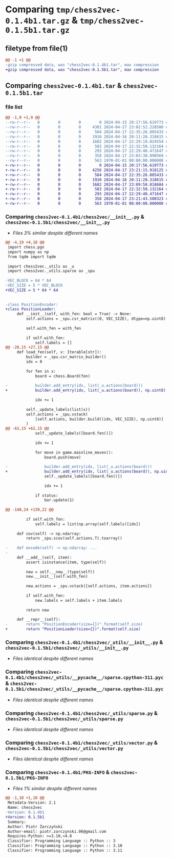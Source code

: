 # Comparing `tmp/chess2vec-0.1.4b1.tar.gz` & `tmp/chess2vec-0.1.5b1.tar.gz`

## filetype from file(1)

```diff
@@ -1 +1 @@
-gzip compressed data, was "chess2vec-0.1.4b1.tar", max compression
+gzip compressed data, was "chess2vec-0.1.5b1.tar", max compression
```

## Comparing `chess2vec-0.1.4b1.tar` & `chess2vec-0.1.5b1.tar`

### file list

```diff
@@ -1,9 +1,9 @@
--rw-r--r--   0        0        0        0 2024-04-15 20:17:56.619773 chess2vec-0.1.4b1/README.md
--rw-r--r--   0        0        0     4301 2024-04-17 23:02:52.220580 chess2vec-0.1.4b1/chess2vec/__init__.py
--rw-r--r--   0        0        0      584 2024-04-17 22:35:26.885433 chess2vec-0.1.4b1/chess2vec/_utils/__init__.py
--rw-r--r--   0        0        0     1910 2024-04-16 20:11:28.318615 chess2vec-0.1.4b1/chess2vec/_utils/__pycache__/sparse.cpython-311.pyc
--rw-r--r--   0        0        0     1682 2024-04-17 22:29:19.024554 chess2vec-0.1.4b1/chess2vec/_utils/sparse.py
--rw-r--r--   0        0        0      583 2024-04-17 22:32:50.132164 chess2vec-0.1.4b1/chess2vec/_utils/vector.py
--rw-r--r--   0        0        0      293 2024-04-17 22:29:40.471647 chess2vec-0.1.4b1/chess2vec/pgn.py
--rw-r--r--   0        0        0      358 2024-04-17 23:03:30.090569 chess2vec-0.1.4b1/pyproject.toml
--rw-r--r--   0        0        0      563 1970-01-01 00:00:00.000000 chess2vec-0.1.4b1/PKG-INFO
+-rw-r--r--   0        0        0        0 2024-04-15 20:17:56.619773 chess2vec-0.1.5b1/README.md
+-rw-r--r--   0        0        0     4256 2024-04-17 23:21:15.918125 chess2vec-0.1.5b1/chess2vec/__init__.py
+-rw-r--r--   0        0        0      584 2024-04-17 22:35:26.885433 chess2vec-0.1.5b1/chess2vec/_utils/__init__.py
+-rw-r--r--   0        0        0     1910 2024-04-16 20:11:28.318615 chess2vec-0.1.5b1/chess2vec/_utils/__pycache__/sparse.cpython-311.pyc
+-rw-r--r--   0        0        0     1682 2024-04-17 23:09:58.018684 chess2vec-0.1.5b1/chess2vec/_utils/sparse.py
+-rw-r--r--   0        0        0      583 2024-04-17 22:32:50.132164 chess2vec-0.1.5b1/chess2vec/_utils/vector.py
+-rw-r--r--   0        0        0      293 2024-04-17 22:29:40.471647 chess2vec-0.1.5b1/chess2vec/pgn.py
+-rw-r--r--   0        0        0      358 2024-04-17 23:21:43.580323 chess2vec-0.1.5b1/pyproject.toml
+-rw-r--r--   0        0        0      563 1970-01-01 00:00:00.000000 chess2vec-0.1.5b1/PKG-INFO
```

### Comparing `chess2vec-0.1.4b1/chess2vec/__init__.py` & `chess2vec-0.1.5b1/chess2vec/__init__.py`

 * *Files 3% similar despite different names*

```diff
@@ -4,19 +4,18 @@
 import chess.pgn
 import numpy as np
 from tqdm import tqdm
 
 import chess2vec._utils as _u
 import chess2vec._utils.sparse as _spu
 
-VEC_BLOCK = 64 * 64
-VEC_SIZE = 5 * VEC_BLOCK
+VEC_SIZE = 5 * 64 * 64
 
 
-class PositionEncoder:
+class PositionLoader:
     def __init__(self, with_fen: bool = True) -> None:
         self.actions = _spu.csr_matrix((0, VEC_SIZE), dtype=np.uint8)
 
         self.with_fen = with_fen
 
         if self.with_fen:
             self.labels = []
@@ -28,15 +27,15 @@
     def load_fen(self, x: Iterable[str]):
         builder = _spu.csr_matrix_builder()
         idx = 0
 
         for fen in x:
             board = chess.Board(fen)
 
-            builder.add_entry(idx, list(_u.actions(board)))
+            builder.add_entry(idx, list(_u.actions(board)), np.uint8)
 
             idx += 1
 
         self._update_labels(list(x))
         self.actions = _spu.vstack(
             [self.actions, builder.build((idx, VEC_SIZE), np.uint8)]
         )
@@ -63,15 +62,15 @@
             self._update_labels([board.fen()])
 
             idx += 1
 
             for move in game.mainline_moves():
                 board.push(move)
 
-                builder.add_entry(idx, list(_u.actions(board)))
+                builder.add_entry(idx, list(_u.actions(board)), np.uint8)
                 self._update_labels([board.fen()])
 
                 idx += 1
 
             if status:
                 bar.update(1)
 
@@ -140,24 +139,22 @@
 
         if self.with_fen:
             self.labels = list(np.array(self.labels)[idx])
 
     def cov(self) -> np.ndarray:
         return _spu.scov(self.actions.T).toarray()
 
-    def encode(self) -> np.ndarray: ...
-
     def __add__(self, item):
         assert isinstance(item, type(self))
 
         new = self.__new__(type(self))
         new.__init__(self.with_fen)
 
         new.actions = _spu.vstack([self.actions, item.actions])
 
         if self.with_fen:
             new.labels = self.labels + item.labels
 
         return new
 
     def __repr__(self):
-        return "PositionEncoder(size={})".format(self.size)
+        return "PositionLoader(size={})".format(self.size)
```

### Comparing `chess2vec-0.1.4b1/chess2vec/_utils/__init__.py` & `chess2vec-0.1.5b1/chess2vec/_utils/__init__.py`

 * *Files identical despite different names*

### Comparing `chess2vec-0.1.4b1/chess2vec/_utils/__pycache__/sparse.cpython-311.pyc` & `chess2vec-0.1.5b1/chess2vec/_utils/__pycache__/sparse.cpython-311.pyc`

 * *Files identical despite different names*

### Comparing `chess2vec-0.1.4b1/chess2vec/_utils/sparse.py` & `chess2vec-0.1.5b1/chess2vec/_utils/sparse.py`

 * *Files identical despite different names*

### Comparing `chess2vec-0.1.4b1/chess2vec/_utils/vector.py` & `chess2vec-0.1.5b1/chess2vec/_utils/vector.py`

 * *Files identical despite different names*

### Comparing `chess2vec-0.1.4b1/PKG-INFO` & `chess2vec-0.1.5b1/PKG-INFO`

 * *Files 1% similar despite different names*

```diff
@@ -1,10 +1,10 @@
 Metadata-Version: 2.1
 Name: chess2vec
-Version: 0.1.4b1
+Version: 0.1.5b1
 Summary: 
 Author: Piotr Żarczyński
 Author-email: piotr.zarczynski.06@gmail.com
 Requires-Python: >=3.10,<4.0
 Classifier: Programming Language :: Python :: 3
 Classifier: Programming Language :: Python :: 3.10
 Classifier: Programming Language :: Python :: 3.11
```

